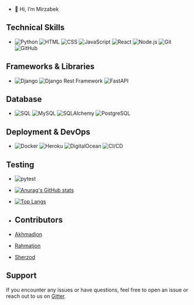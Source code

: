 - 👋 Hi, I’m Mirzabek

 
 ## Technical Skills
 - ![Python](https://img.shields.io/badge/-Python-3776AB?style=flat&logo=python&logoColor=white)
 ![HTML](https://img.shields.io/badge/-HTML-E34F26?style=flat&logo=html5&logoColor=white)
 ![CSS](https://img.shields.io/badge/-CSS-1572B6?style=flat&logo=css3&logoColor=white)
 ![JavaScript](https://img.shields.io/badge/-JavaScript-F7DF1E?style=flat&logo=javascript&logoColor=black)
 ![React](https://img.shields.io/badge/-React-61DAFB?style=flat&logo=react&logoColor=black)
 ![Node.js](https://img.shields.io/badge/-Node.js-339933?style=flat&logo=node.js&logoColor=white)
 ![Git](https://img.shields.io/badge/-Git-F05032?style=flat&logo=git&logoColor=white)
 ![GitHub](https://img.shields.io/badge/-GitHub-181717?style=flat&logo=github&logoColor=white)

## Frameworks & Libraries

 - ![Django](https://img.shields.io/badge/-Django-095E35?style=flat&logo=django&logoColor=white)
 ![Django Rest Framework](https://img.shields.io/badge/-Django%35Rest%50Framework-092E20?style=flat&logo=django&logoColor=white) 
 ![FastAPI](https://img.shields.io/badge/-FastAPI-009688?style=flat&logo=fastapi&logoColor=white)

## Database

- ![SQL](https://img.shields.io/badge/-SQL-4479A1?style=flat&logo=postgresql&logoColor=white)
![MySQL](https://img.shields.io/badge/-MySQL-4479A1?style=flat&logo=mysql&logoColor=white)
![SQLAlchemy](https://img.shields.io/badge/-SQLAlchemy-092E20?style=flat&logo=sqlalchemy&logoColor=white)
![PostgreSQL](https://img.shields.io/badge/-PostgreSQL-336791?style=flat&logo=postgresql&logoColor=white)


## Deployment & DevOps

- ![Docker](https://img.shields.io/badge/-Docker-2496ED?style=flat&logo=docker&logoColor=white)
![Heroku](https://img.shields.io/badge/-Heroku-430098?style=flat&logo=heroku&logoColor=white)
![DigitalOcean](https://img.shields.io/badge/-DigitalOcean-0080FF?style=flat&logo=digitalocean&logoColor=white)
![CI/CD](https://img.shields.io/badge/-CI%2FCD-2D89E5?style=flat&logo=github-actions&logoColor=white)

## Testing

- ![pytest](https://img.shields.io/badge/-pytest-0A9EDC?style=flat&logo=pytest&logoColor=white)






- [![Anurag's GitHub stats](https://github-readme-stats.vercel.app/api?username=MBek001&show_icons=true&theme=radical)](https://github.com/anuraghazra/github-readme-stats)
- [![Top Langs](https://github-readme-stats.vercel.app/api/top-langs/?username=MBek001&layout=compact)](https://github.com/anuraghazra/github-readme-stats)
- ## Contributors

- [Akhmadjon](https://github.com/1akhmadjon)
- [Rahmatjon](https://github.com/Rahmet97)
- [Sherzod](https://github.com/Hoopakid)
## Support

If you encounter any issues or have questions, feel free to open an issue or reach out to us on [Gitter](link-to-gitter-chat).









<!---
MBek001/MBek001 is a ✨ special ✨ repository because its `README.md` (this file) appears on your GitHub profile.
You can click the Preview link to take a look at your changes.
--->

